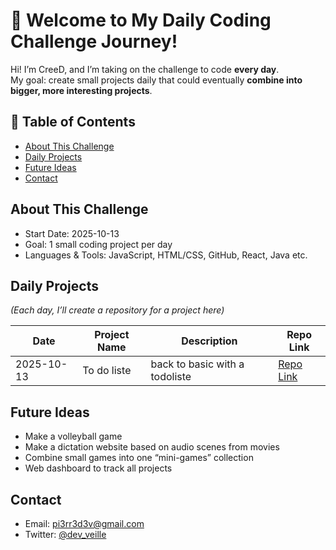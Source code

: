 # 👋 Welcome to My Daily Coding Challenge Journey!

Hi! I’m CreeD, and I’m taking on the challenge to code **every day**.  
My goal: create small projects daily that could eventually **combine into bigger, more interesting projects**.  

## 📖 Table of Contents
- [About This Challenge](#about-this-challenge)
- [Daily Projects](#daily-projects)
- [Future Ideas](#future-ideas)
- [Contact](#contact)

## About This Challenge
- Start Date: 2025-10-13  
- Goal: 1 small coding project per day  
- Languages & Tools: JavaScript, HTML/CSS, GitHub, React, Java etc.

## Daily Projects
*(Each day, I’ll create a repository for a project here)*

| Date       | Project Name | Description | Repo Link |
|-----------|--------------|------------|-----------|
| 2025-10-13 | To do liste | back to basic with a todoliste | [Repo Link]() |


## Future Ideas
- Make a volleyball game
- Make a dictation website based on audio scenes from movies
- Combine small games into one “mini-games” collection  
- Web dashboard to track all projects

## Contact
- Email: pi3rr3d3v@gmail.com  
- Twitter: [@dev_veille](https://x.com/dev_veille)
